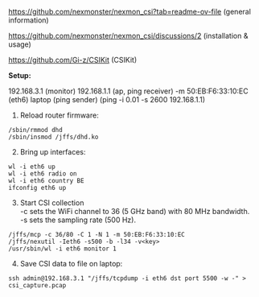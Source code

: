 https://github.com/nexmonster/nexmon_csi?tab=readme-ov-file (general information) <br>

https://github.com/nexmonster/nexmon_csi/discussions/2 (installation & usage) <br>

https://github.com/Gi-z/CSIKit (CSIKit) <br>

**Setup:**

192.168.3.1 (monitor)
192.168.1.1 (ap, ping receiver) -m 50:EB:F6:33:10:EC (eth6)
laptop (ping sender) (ping -i 0.01 -s 2600 192.168.1.1)

1. Reload router firmware:
```
/sbin/rmmod dhd
/sbin/insmod /jffs/dhd.ko
```

2. Bring up interfaces:
```
wl -i eth6 up
wl -i eth6 radio on
wl -i eth6 country BE
ifconfig eth6 up
```

3. Start CSI collection <br>
-c sets the WiFi channel to 36 (5 GHz band) with 80 MHz bandwidth. <br>
-s sets the sampling rate (500 Hz). <br>
```
/jffs/mcp -c 36/80 -C 1 -N 1 -m 50:EB:F6:33:10:EC
/jffs/nexutil -Ieth6 -s500 -b -l34 -v<key>
/usr/sbin/wl -i eth6 monitor 1
```

4. Save CSI data to file on laptop:
```
ssh admin@192.168.3.1 "/jffs/tcpdump -i eth6 dst port 5500 -w -" > csi_capture.pcap
```